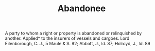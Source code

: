 ---
title: Abandonee
letter: A
permalink: "/definitions/abandonee.html"
body: A party to whom a right or property is abandoned or relinquished by another.
  Applied* to the insurers of vessels and cargoes. Lord Eilenborough, C. J., 5 Maule
  & S. 82; Abbott, J., Id. 87; Holroyd, J., Id. 89
published_at: '2018-07-07'
source: Black's Law Dictionary
layout: post
---